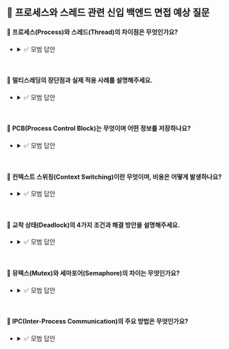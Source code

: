 ## 💬 프로세스와 스레드 관련 신입 백엔드 면접 예상 질문

#### 💬 프로세스(Process)와 스레드(Thread)의 차이점은 무엇인가요?
*
  <details>
  <summary>✅ 모범 답안</summary>

    - **프로세스**: 운영체제로부터 독립된 메모리 영역(Code, Data, Heap, Stack)을 할당받은 실행 단위.
        - 각 프로세스는 서로 메모리를 공유하지 않으며, IPC(Inter-Process Communication)를 통해 통신해야 합니다.
        - 예: 웹 브라우저와 텍스트 편집기는 별도의 프로세스로 실행됩니다.
    - **스레드**: 프로세스 내에서 생성되는 실행 흐름 단위.
        - Stack을 제외한 Code, Data, Heap 영역을 공유합니다.
        - 동기화 문제가 발생할 수 있지만 통신 비용이 적습니다.
        - 예: 웹 브라우저 내에서 탭마다 별도의 스레드가 동작합니다.
  </details>

<br>

#### 💬 멀티스레딩의 장단점과 실제 적용 사례를 설명해주세요.
*
  <details>
  <summary>✅ 모범 답안</summary>

    - **장점**:
        1. 메모리 공유로 인한 통신 효율성 ↑
        2. 컨텍스트 스위칭 비용 감소 (스택만 교체)
        3. 자원 활용도 향상 (예: 웹 서버의 동시 요청 처리)
    - **단점**:
        1. 동기화 문제 (Race Condition, Deadlock)
        2. 한 스레드의 오류가 전체 프로세스에 영향
    - **적용 사례**:
        - Spring Boot 애플리케이션에서 `@Async`를 사용한 비동기 작업 처리.
        - 웹 서버가 동시에 여러 클라이언트 요청을 처리하기 위해 스레드 풀 활용.
  </details>

<br>

#### 💬 PCB(Process Control Block)는 무엇이며 어떤 정보를 저장하나요?
*
  <details>
  <summary>✅ 모범 답안</summary>

    - **정의**: 프로세스의 메타데이터를 저장하는 커널의 자료 구조.
    - **저장 정보**:
        - 프로세스 상태 (실행, 대기, 중단 등)
        - 프로그램 카운터 (다음 실행 명령어 주소)
        - CPU 레지스터 값
        - 메모리 할당 정보
        - I/O 상태
        - 스케줄링 정보 (우선순위, CPU 사용 시간)
    - **의의**: 컨텍스트 스위칭 시 PCB를 통해 프로세스 상태를 복원합니다.
  </details>

<br>

#### 💬 컨텍스트 스위칭(Context Switching)이란 무엇이며, 비용은 어떻게 발생하나요?
*
  <details>
  <summary>✅ 모범 답안</summary>

    - **정의**: CPU가 현재 실행 중인 프로세스에서 다른 프로세스로 전환하는 과정.
    - **비용 발생 원인**:
        1. 캐시 미스: 새로운 프로세스의 메모리 주소로 인해 캐시 초기화 필요.
        2. PCB 저장/복원 시간: 레지스터, 프로그램 카운터 등의 상태 저장.
    - **최적화**: 스레드 사용 시 스택만 교체되므로 프로세스 전환보다 빠릅니다.
  </details>

<br>

#### 💬 교착 상태(Deadlock)의 4가지 조건과 해결 방안을 설명해주세요.
*
  <details>
  <summary>✅ 모범 답안</summary>

    - **조건**:
        1. 상호 배제 (Mutual Exclusion)
        2. 점유 대기 (Hold and Wait)
        3. 비선점 (No Preemption)
        4. 환형 대기 (Circular Wait)
    - **해결 방안**:
        1. **예방**: 4가지 조건 중 하나를 제거 (예: 자원 선점 허용).
        2. **회피**: 은행원 알고리즘을 사용해 안전 상태 유지.
        3. **탐지 & 복구**: 주기적 검사 후 프로세스 종료 또는 자원 회수.
        4. **무시**: 교착 상태 발생 빈도가 낮을 경우 방치 (대부분의 OS).
  </details>

<br>

#### 💬 뮤텍스(Mutex)와 세마포어(Semaphore)의 차이는 무엇인가요?
*
  <details>
  <summary>✅ 모범 답안</summary>
  
    | **구분**   | 뮤텍스                | 세마포어           |  
    |----------|--------------------|----------------|  
    | **소유권**  | 잠금을 획득한 스레드만 해제 가능 | 어떤 스레드든 해제 가능  |  
    | **범위**   | 스레드 간 동기화          | 프로세스/스레드 간 동기화 |  
    | **값 범위** | 0 또는 1 (이진)        | 정수 값 (카운팅 가능)  |  
  - **예시**:
    - 뮤텍스: DB 연결 풀 접근 제어.
    - 세마포어: 동시에 10개의 스레드만 파일 읽기 허용.
  </details>

<br>

#### 💬 IPC(Inter-Process Communication)의 주요 방법은 무엇인가요?
*
  <details>
  <summary>✅ 모범 답안</summary>

    - **공유 메모리 (Shared Memory)**:
        - 프로세스가 메모리 영역을 공유.
        - 빠르지만 동기화 필요 (세마포어 사용).
    - **메시지 큐 (Message Queue)**:
        - 커널이 관리하는 큐에 메시지 저장/조회.
        - 비동기 통신에 적합 (예: 로그 처리).
    - **소켓 (Socket)**:
        - 네트워크를 통한 통신 (TCP/UDP).
        - 분산 시스템에서 주로 사용.
    - **파이프 (Pipe)**:
        - 단방향 통신. 부모-자식 프로세스 간 사용.
  </details>

